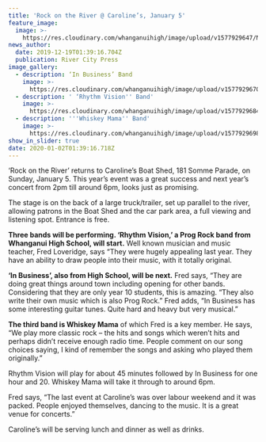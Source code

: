 ```yaml
---
title: 'Rock on the River @ Caroline’s, January 5'
feature_image:
  image: >-
    https://res.cloudinary.com/whanganuihigh/image/upload/v1577929647/News/Add.jpg
news_author:
  date: 2019-12-19T01:39:16.704Z
  publication: River City Press
image_gallery:
  - description: ‘In Business’ Band
    image: >-
      https://res.cloudinary.com/whanganuihigh/image/upload/v1577929670/News/In_Businness_Band.jpg
  - description: ' ‘Rhythm Vision'' Band'
    image: >-
      https://res.cloudinary.com/whanganuihigh/image/upload/v1577929684/News/Rhythm_Vision_Band.jpg
  - description: '''Whiskey Mama'' Band'
    image: >-
      https://res.cloudinary.com/whanganuihigh/image/upload/v1577929698/News/Whishey_Mama_Band.jpg
show_in_slider: true
date: 2020-01-02T01:39:16.718Z
---
```

‘Rock on the River’ returns to Caroline’s Boat Shed, 181 Somme Parade, on Sunday, January 5. This year’s event was a great success and next year’s concert from 2pm till around 6pm, looks just as promising.

The stage is on the back of a large truck/trailer, set up parallel to the river, allowing patrons in the Boat Shed and the car park area, a full viewing and listening spot. Entrance is free.

**Three bands will be performing. ‘Rhythm Vision,’ a Prog Rock band from Whanganui High School, will start.** Well known musician and music teacher, Fred Loveridge, says “They were hugely appealing last year. They have an ability to draw people into their music, with it totally original.

**‘In Business’, also from High School, will be next.** Fred says, “They are doing great things around town including opening for other bands. Considering that they are only year 10 students, this is amazing. “They also write their own music which is also Prog Rock.” Fred adds, “In Business has some interesting guitar tunes. Quite hard and heavy but very musical.”

**The third band is Whiskey Mama** of which Fred is a key member. He says, “We play more classic rock – the hits and songs which weren’t hits and perhaps didn’t receive enough radio time. People comment on our song choices saying, I kind of remember the songs and asking who played them originally.”

Rhythm Vision will play for about 45 minutes followed by In Business for one hour and 20. Whiskey Mama will take it through to around 6pm.

Fred says, “The last event at Caroline’s was over labour weekend and it was packed. People enjoyed themselves, dancing to the music. It is a great venue for concerts.”

Caroline’s will be serving lunch and dinner as well as drinks.
